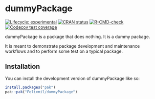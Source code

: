 
<!-- README.md is generated from README.Rmd. Please edit that file -->

# dummyPackage

<!-- badges: start -->

[![Lifecycle:
experimental](https://img.shields.io/badge/lifecycle-experimental-orange.svg)](https://lifecycle.r-lib.org/articles/stages.html#experimental)
[![CRAN
status](https://www.r-pkg.org/badges/version/dummyPackage)](https://CRAN.R-project.org/package=dummyPackage)
[![R-CMD-check](https://github.com/Felixmil/dummyPackage/actions/workflows/R-CMD-check.yaml/badge.svg)](https://github.com/Felixmil/dummyPackage/actions/workflows/R-CMD-check.yaml)
[![Codecov test
coverage](https://codecov.io/gh/Felixmil/dummyPackage/branch/main/graph/badge.svg)](https://app.codecov.io/gh/Felixmil/dummyPackage?branch=main)
<!-- badges: end -->

dummyPackage is a package that does nothing. It is a dummy package.

It is meant to demonstrate package development and maintenance workflows
and to perform some test on a typical package.

## Installation

You can install the development version of dummyPackage like so:

``` r
install.packages("pak")
pak::pak("Felixmil/dummyPackage")
```
